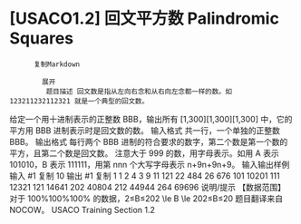 # [USACO1.2] 回文平方数 Palindromic Squares


          复制Markdown
         
            展开
             题目描述 回文数是指从左向右念和从右向左念都一样的数。如 123211232112321 就是一个典型的回文数。
给定一个用十进制表示的正整数 BBB，输出所有 [1,300][1,300][1,300] 中，它的平方用 BBB 进制表示时是回文数的数。
 输入格式 共一行，一个单独的正整数 BBB。
 输出格式 每行两个 BBB 进制的符合要求的数字，第二个数是第一个数的平方，且第二个数是回文数。
注意大于 999 的数，用字母表示。如用 A 表示 101010，B 表示 111111，用第 nnn 个大写字母表示 n+9n+9n+9。
  输入输出样例 输入 #1 
    复制
   10
 输出 #1 
    复制
   1 1
2 4
3 9
11 121
22 484
26 676
101 10201
111 12321
121 14641
202 40804
212 44944
264 69696
 说明/提示 【数据范围】
对于 100%100\%100% 的数据，2≤B≤202 \le B \le 202≤B≤20
题目翻译来自NOCOW。
USACO Training Section 1.2
 